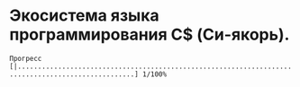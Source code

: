 # Экосистема языка программирования C$ (Си-якорь).
``` Прогресс [|...................................................................................................] 1/100% ```
